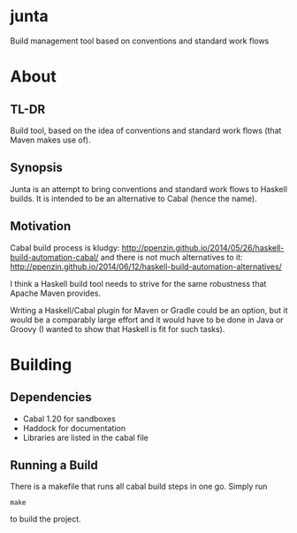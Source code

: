 junta
============
Build management tool based on conventions and standard work flows

# About
## TL-DR
Build tool, based on the idea of conventions and standard work flows (that Maven
makes use of).

## Synopsis
Junta is an attempt to bring conventions and standard work flows to Haskell
builds. It is intended to be an alternative to Cabal  (hence the name).

## Motivation 
Cabal build process is kludgy:
http://ppenzin.github.io/2014/05/26/haskell-build-automation-cabal/
and there is not much alternatives to it:
http://ppenzin.github.io/2014/06/12/haskell-build-automation-alternatives/

I think a Haskell build tool needs to strive for the same robustness that
Apache Maven provides.

Writing a Haskell/Cabal plugin for Maven or Gradle could be an option, but it
would be a comparably large effort and it would have to be done in Java or
Groovy (I wanted to show that Haskell is fit for such tasks).

# Building
## Dependencies
- Cabal 1.20 for sandboxes
- Haddock for documentation
- Libraries are listed in the cabal file

## Running a Build
There is a makefile that runs all cabal build steps in one go. Simply run
```
make
```
to build the project. 

